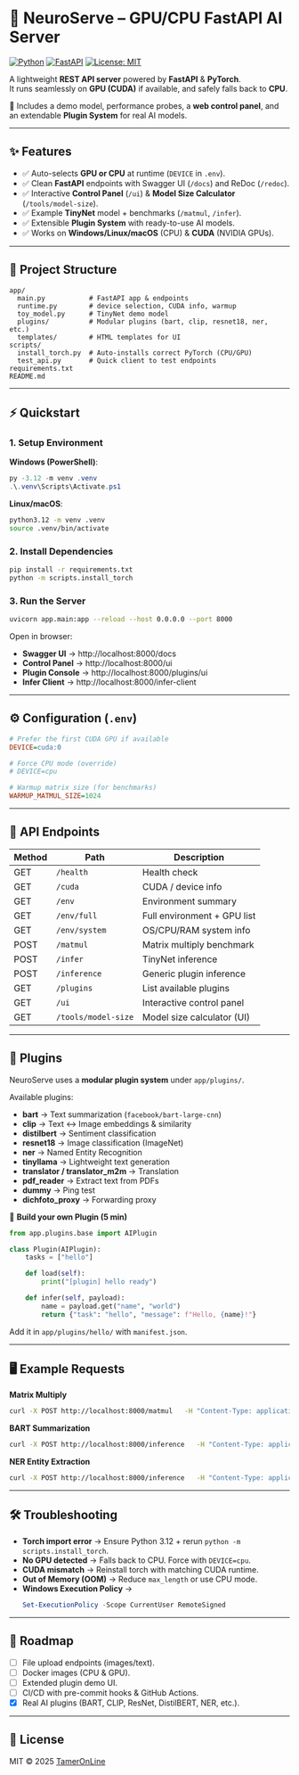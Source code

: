 # 🧠 NeuroServe – GPU/CPU FastAPI AI Server

[![Python](https://img.shields.io/badge/python-3.12+-blue.svg)](https://www.python.org)
[![FastAPI](https://img.shields.io/badge/FastAPI-Framework-green)](https://fastapi.tiangolo.com)
[![License: MIT](https://img.shields.io/badge/License-MIT-yellow.svg)](LICENSE)

A lightweight **REST API server** powered by **FastAPI** & **PyTorch**.  
It runs seamlessly on **GPU (CUDA)** if available, and safely falls back to **CPU**.  

🚀 Includes a demo model, performance probes, a **web control panel**, and an extendable **Plugin System** for real AI models.

---

## ✨ Features
- ✅ Auto-selects **GPU or CPU** at runtime (`DEVICE` in `.env`).
- ✅ Clean **FastAPI** endpoints with Swagger UI (`/docs`) and ReDoc (`/redoc`).
- ✅ Interactive **Control Panel** (`/ui`) & **Model Size Calculator** (`/tools/model-size`).
- ✅ Example **TinyNet** model + benchmarks (`/matmul`, `/infer`).
- ✅ Extensible **Plugin System** with ready-to-use AI models.
- ✅ Works on **Windows/Linux/macOS** (CPU) & **CUDA** (NVIDIA GPUs).

---

## 📂 Project Structure
```
app/
  main.py           # FastAPI app & endpoints
  runtime.py        # device selection, CUDA info, warmup
  toy_model.py      # TinyNet demo model
  plugins/          # Modular plugins (bart, clip, resnet18, ner, etc.)
  templates/        # HTML templates for UI
scripts/
  install_torch.py  # Auto-installs correct PyTorch (CPU/GPU)
  test_api.py       # Quick client to test endpoints
requirements.txt
README.md
```

---

## ⚡ Quickstart

### 1. Setup Environment
**Windows (PowerShell)**:
```powershell
py -3.12 -m venv .venv
.\.venv\Scripts\Activate.ps1
```

**Linux/macOS**:
```bash
python3.12 -m venv .venv
source .venv/bin/activate
```

### 2. Install Dependencies
```bash
pip install -r requirements.txt
python -m scripts.install_torch
```

### 3. Run the Server
```bash
uvicorn app.main:app --reload --host 0.0.0.0 --port 8000
```

Open in browser:
- **Swagger UI** → http://localhost:8000/docs  
- **Control Panel** → http://localhost:8000/ui  
- **Plugin Console** → http://localhost:8000/plugins/ui  
- **Infer Client** → http://localhost:8000/infer-client  

---

## ⚙️ Configuration (`.env`)
```ini
# Prefer the first CUDA GPU if available
DEVICE=cuda:0

# Force CPU mode (override)
# DEVICE=cpu

# Warmup matrix size (for benchmarks)
WARMUP_MATMUL_SIZE=1024
```

---

## 🔌 API Endpoints

| Method | Path                | Description                      |
|--------|---------------------|----------------------------------|
| GET    | `/health`           | Health check                     |
| GET    | `/cuda`             | CUDA / device info               |
| GET    | `/env`              | Environment summary              |
| GET    | `/env/full`         | Full environment + GPU list      |
| GET    | `/env/system`       | OS/CPU/RAM system info           |
| POST   | `/matmul`           | Matrix multiply benchmark        |
| POST   | `/infer`            | TinyNet inference                |
| POST   | `/inference`        | Generic plugin inference         |
| GET    | `/plugins`          | List available plugins           |
| GET    | `/ui`               | Interactive control panel        |
| GET    | `/tools/model-size` | Model size calculator (UI)       |

---

## 🧩 Plugins
NeuroServe uses a **modular plugin system** under `app/plugins/`.

Available plugins:
- **bart** → Text summarization (`facebook/bart-large-cnn`)
- **clip** → Text ↔ Image embeddings & similarity
- **distilbert** → Sentiment classification
- **resnet18** → Image classification (ImageNet)
- **ner** → Named Entity Recognition
- **tinyllama** → Lightweight text generation
- **translator / translator_m2m** → Translation
- **pdf_reader** → Extract text from PDFs
- **dummy** → Ping test
- **dichfoto_proxy** → Forwarding proxy

🔧 **Build your own Plugin (5 min)**
```python
from app.plugins.base import AIPlugin

class Plugin(AIPlugin):
    tasks = ["hello"]

    def load(self):
        print("[plugin] hello ready")

    def infer(self, payload):
        name = payload.get("name", "world")
        return {"task": "hello", "message": f"Hello, {name}!"}
```
Add it in `app/plugins/hello/` with `manifest.json`.

---

## 🖥️ Example Requests

**Matrix Multiply**
```bash
curl -X POST http://localhost:8000/matmul   -H "Content-Type: application/json"   -d '{"n": 2048}'
```

**BART Summarization**
```bash
curl -X POST http://localhost:8000/inference   -H "Content-Type: application/json"   -d '{"provider":"bart","task":"summarize","text":"Deep learning is a subfield..."}'
```

**NER Entity Extraction**
```bash
curl -X POST http://localhost:8000/inference   -H "Content-Type: application/json"   -d '{"provider":"ner","task":"extract-entities","text":"Barack Obama was born in Hawaii."}'
```

---

## 🛠️ Troubleshooting
- **Torch import error** → Ensure Python 3.12 + rerun `python -m scripts.install_torch`.
- **No GPU detected** → Falls back to CPU. Force with `DEVICE=cpu`.
- **CUDA mismatch** → Reinstall torch with matching CUDA runtime.
- **Out of Memory (OOM)** → Reduce `max_length` or use CPU mode.
- **Windows Execution Policy** →  
  ```powershell
  Set-ExecutionPolicy -Scope CurrentUser RemoteSigned
  ```

---

## 📍 Roadmap
- [ ] File upload endpoints (images/text).
- [ ] Docker images (CPU & GPU).
- [ ] Extended plugin demo UI.
- [ ] CI/CD with pre-commit hooks & GitHub Actions.
- [x] Real AI plugins (BART, CLIP, ResNet, DistilBERT, NER, etc.).

---

## 📜 License
MIT © 2025 [TamerOnLine](https://github.com/TamerOnLine)
